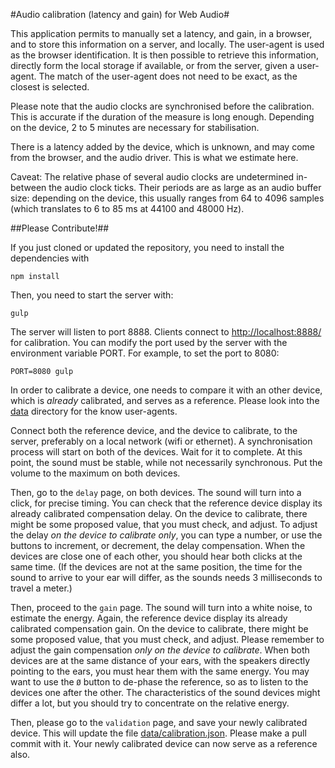 #Audio calibration (latency and gain) for Web Audio#

This application permits to manually set a latency, and gain, in a
browser, and to store this information on a server, and locally. The
user-agent is used as the browser identification. It is then possible
to retrieve this information, directly form the local storage if
available, or from the server, given a user-agent. The match of the
user-agent does not need to be exact, as the closest is selected.

Please note that the audio clocks are synchronised before the
calibration. This is accurate if the duration of the measure is long
enough. Depending on the device, 2 to 5 minutes are necessary for
stabilisation.

There is a latency added by the device, which is unknown, and
may come from the browser, and the audio driver. This is what we
estimate here.

Caveat: The relative phase of several audio clocks are undetermined
in-between the audio clock ticks. Their periods are as large as an
audio buffer size: depending on the device, this usually ranges from
64 to 4096 samples (which translates to 6 to 85 ms at 44100 and 48000
Hz).

##Please Contribute!##

If you just cloned or updated the repository, you need to install the
dependencies with

    npm install

Then, you need to start the server with:

    gulp

The server will listen to port 8888. Clients connect to
<http://localhost:8888/> for calibration. You can modify the port used
by the server with the environment variable PORT. For example, to set
the port to 8080:

    PORT=8080 gulp

In order to calibrate a device, one needs to compare it with an other
device, which is *already* calibrated, and serves as a
reference. Please look into the [data](./data)
directory for the know user-agents.

Connect both the reference device, and the device to calibrate, to the
server, preferably on a local network (wifi or ethernet). A
synchronisation process will start on both of the devices. Wait for it
to complete. At this point, the sound must be stable, while not
necessarily synchronous. Put the volume to the maximum on both
devices.

Then, go to the `delay` page, on both devices. The sound will turn
into a click, for precise timing. You can check that the reference
device display its already calibrated compensation delay. On the
device to calibrate, there might be some proposed value, that you must
check, and adjust. To adjust the delay *on the device to calibrate
only*, you can type a number, or use the buttons to increment, or
decrement, the delay compensation. When the devices are close one of
each other, you should hear both clicks at the same time. (If the
devices are not at the same position, the time for the sound to arrive
to your ear will differ, as the sounds needs 3 milliseconds to travel
a meter.)

Then, proceed to the `gain` page. The sound will turn into a white
noise, to estimate the energy. Again, the reference device display its
already calibrated compensation gain. On the device to calibrate,
there might be some proposed value, that you must check, and
adjust. Please remember to adjust the gain compensation *only on the
device to calibrate*. When both devices are at the same distance of
your ears, with the speakers directly pointing to the ears, you must
hear them with the same energy. You may want to use the `Ø` button to
de-phase the reference, so as to listen to the devices one after the
other.  The characteristics of the sound devices might differ a lot,
but you should try to concentrate on the relative energy.

Then, please go to the `validation` page, and save your newly
calibrated device. This will update the file
[data/calibration.json](data/calibration.json). Please make a pull
commit with it. Your newly calibrated device can now serve as a
reference also.

